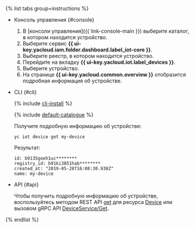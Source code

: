 {% list tabs group=instructions %}

- Консоль управления {#console}

   1. В [консоли управления]({{ link-console-main }}) выберите каталог, в котором находится устройство.
   1. Выберите сервис **{{ ui-key.yacloud.iam.folder.dashboard.label_iot-core }}**.
   1. Выберите реестр, в котором находится устройство.
   1. Перейдите на вкладку **{{ ui-key.yacloud.iot.label_devices }}**.
   1. Выберите устройство.
   1. На странице **{{ ui-key.yacloud.common.overview }}** отобразится подробная информация об устройстве.

- CLI {#cli}
  
  {% include [cli-install](../cli-install.md) %}
  
  {% include [default-catalogue](../default-catalogue.md) %}
  
  Получите подробную информацию об устройстве:
  
  ```
  yc iot device get my-device
  ```

  Результат:

  ```
  id: b9135goeh1uc********
  registry_id: b91ki3851hab********
  created_at: "2019-05-28T16:08:30.938Z"
  name: my-device
  ```
  
- API {#api}

  Чтобы получить подробную информацию об устройстве, воспользуйтесь методом REST API [get](../../iot-core/api-ref/Device/get.md) для ресурса [Device](../../iot-core/api-ref/Device/index.md) или вызовом gRPC API [DeviceService/Get](../../iot-core/api-ref/grpc/device_service.md#Get).

{% endlist %}